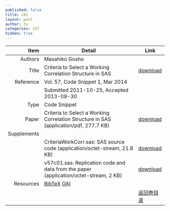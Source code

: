 ```yaml
---
published: false
title: c01
layout: post
author: Yu
categories: v57
hidden: true
---
```


| Item | Detail | Link |
|---:|---|---|
| Authors | Masahiko Gosho| |
| Title |Criteria to Select a Working Correlation Structure in SAS | [download](http://www.jstatsoft.org/v57/c01/paper) |
| Reference |Vol. 57, Code Snippet 1, Mar 2014 | |
| | Submitted 2011-10-25, Accepted 2013-09-30| | 
| Type | Code Snippet| |
| Paper | Criteria to Select a Working Correlation Structure in SAS  (application/pdf, 277.7 KB)| [download](http://www.jstatsoft.org/v57/c01/paper) |
| Supplements | | |
| |CriteriaWorkCorr.sas: SAS source code  (application/octet-stream, 21.8 KB)|  [download](http://www.jstatsoft.org/v57/c01/supp/1) |
| |v57c01.sas:           Replication code and data from the paper  (application/octet-stream, 2 KB)|  [download](http://www.jstatsoft.org/v57/c01/supp/2) |
| Resources | [BibTeX](http://www.jstatsoft.org/v57/c01/bibtex) [OAI](http://www.jstatsoft.org/oai?verb=GetRecord&identifier=oai.jstatsoft/v57/c01&prefix=oai_dc)| |
| |  | [返回卷目录]({{site.baseurl}}/volume/v57.html) |